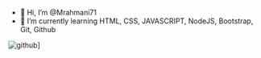 - 👋 Hi, I’m @Mrahmani71
- 🌱 I’m currently learning HTML, CSS, JAVASCRIPT, NodeJS, Bootstrap, Git, Github


![github](https://img.shields.io/badge/GitHub-000000?style=for-the-badge&logo=GitHub&logoColor=white)]
